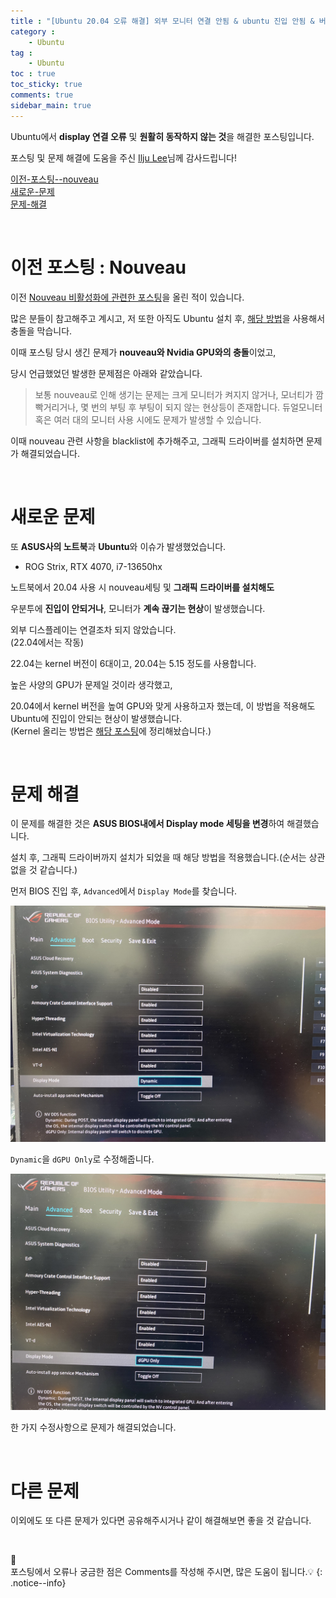 ```yaml
---
title : "[Ubuntu 20.04 오류 해결] 외부 모니터 연결 안됨 & ubuntu 진입 안됨 & 버벅임 & ASUS 이슈 -> Display mode 바꾸기"
category :
    - Ubuntu
tag :
    - Ubuntu
toc : true
toc_sticky: true
comments: true
sidebar_main: true
---
```


Ubuntu에서 **display 연결 오류** 및 **원활히 동작하지 않는 것**을 해결한 포스팅입니다.

포스팅 및 문제 해결에 도움을 주신 [Ilju Lee](https://github.com/leeilju)님께 감사드립니다!


[이전-포스팅--nouveau](#이전-포스팅--nouveau)<br>
[새로운-문제](#새로운-문제)<br>
[문제-해결](#문제-해결)<br>

<br>

# 이전 포스팅 : Nouveau
이전 [Nouveau 비활성화에 관련한 포스팅](https://lee-jaewon.github.io/ubuntu/CUDA/)을 올린 적이 있습니다.

많은 분들이 참고해주고 계시고, 저 또한 아직도 Ubuntu 설치 후, [해당 방법](https://lee-jaewon.github.io/ubuntu/CUDA/)을 사용해서 충돌을 막습니다.

이때 포스팅 당시 생긴 문제가 **nouveau와 Nvidia GPU와의 충돌**이었고,

당시 언급했었던 발생한 문제점은 아래와 같았습니다.

> 보통 nouveau로 인해 생기는 문제는 크게 모니터가 켜지지 않거나, 모너티가 깜빡거리거나, 몇 번의 부팅 후 부팅이 되지 않는 현상등이 존재합니다.
듀얼모니터 혹은 여러 대의 모니터 사용 시에도 문제가 발생할 수 있습니다.

이때 nouveau 관련 사항을 blacklist에 추가해주고, 그래픽 드라이버를 설치하면 문제가 해결되었습니다.

<br>

# 새로운 문제
또 **ASUS사의 노트북**과 **Ubuntu**와 이슈가 발생했었습니다.

- ROG Strix, RTX 4070, i7-13650hx

노트북에서 20.04 사용 시 nouveau세팅 및 **그래픽 드라이버를 설치해도**

우분투에 **진입이 안되거나**, 모니터가 **계속 끊기는 현상**이 발생했습니다.

외부 디스플레이는 연결조차 되지 않았습니다.<br>
(22.04에서는 작동)

22.04는 kernel 버전이 6대이고, 20.04는 5.15 정도를 사용합니다.

높은 사양의 GPU가 문제일 것이라 생각했고,

20.04에서 kernel 버전을 높여 GPU와 맞게 사용하고자 했는데, 이 방법을 적용해도 Ubuntu에 진입이 안되는 현상이 발생했습니다.<br>
(Kernel 올리는 방법은 [해당 포스팅](https://lee-jaewon.github.io/ubuntu/Kernel_ver/)에 정리해놨습니다.)

<br>

# 문제 해결
이 문제를 해결한 것은 **ASUS BIOS내에서 Display mode 세팅을 변경**하여 해결했습니다.

설치 후, 그래픽 드라이버까지 설치가 되었을 때 해당 방법을 적용했습니다.(순서는 상관없을 것 같습니다.)

먼저 BIOS 진입 후, `Advanced`에서 `Display Mode`를 찾습니다.
<p align="center"><img src="/MyPDF/ubuntu_error(2).jpg" width = "600" ></p>


`Dynamic`을 `dGPU Only`로 수정해줍니다.
<p align="center"><img src="/MyPDF/ubuntu_error(1).jpg" width = "600" ></p>

한 가지 수정사항으로 문제가 해결되었습니다.

<br>

# 다른 문제
이외에도 또 다른 문제가 있다면 공유해주시거나 같이 해결해보면 좋을 것 같습니다.

<br>

📣<br>
포스팅에서 오류나 궁금한 점은 Comments를 작성해 주시면, 많은 도움이 됩니다.💡
{: .notice--info}